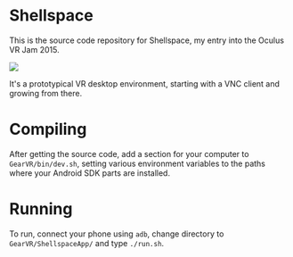 # Shellspace

This is the source code repository for Shellspace, my entry into the Oculus VR Jam 2015.

![](https://github.com/wadetb/shellspace/blob/master/Docs/shellspace_milestone1.jpg)

It's a prototypical VR desktop environment, starting with a VNC client and growing from there.

# Compiling

After getting the source code, add a section for your computer to `GearVR/bin/dev.sh`, setting various environment variables to the paths where your Android SDK parts are installed.

# Running

To run, connect your phone using `adb`, change directory to `GearVR/ShellspaceApp/` and type `./run.sh`.
